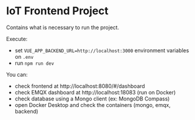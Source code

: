 # IoT Frontend Project

Contains what is necessary to run the project.

Execute:

- set `VUE_APP_BACKEND_URL=http://localhost:3000` environment variables on `.env`
- run `npm run dev`

You can:

- check frontend at http://localhost:8080/#/dashboard
- check EMQX dashboard at http://localhost:18083 (run on Docker)
- check database using a Mongo client (ex: MongoDB Compass)
- open Docker Desktop and check the containers (mongo, emqx, backend)
